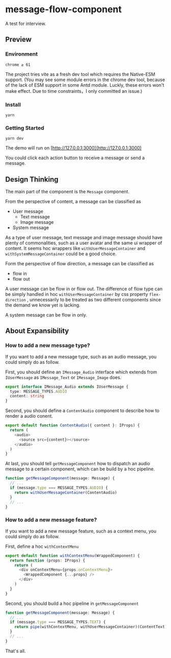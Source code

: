 # message-flow-component

A test for interview.

## Preview

### Environment

```plain
chrome ≥ 61
```

The project tries vite as a fresh dev tool which requires the Native-ESM support. (You may see some module errors in the chrome dev tool, because of the lack of ESM support in some Antd module. Luckly, these errors won't make effect. Due to time constraints，I only committed an issue.)

### Install

```shell
yarn
```

### Getting Started

```shell
yarn dev
```

The demo will run on [http://127.0.0.1:3000](http://127.0.0.1:3000)

You could click each action button to receive a message or send a message.

## Design Thinking

The main part of the component is the `Message` component.

From the perspective of content, a message can be classified as

- User message
  - Text message
  - Image message
- System message

As a type of user message, text message and image message should have plenty of commonalities, such as a user avatar and the same ui wrapper of content. It seems hoc wrappers like `withUserMessageContainer` and `withSystemMessageContainer` could be a good choice.

Form the perspective of flow direction, a message can be classified as

- flow in
- flow out

A user message can be flow in or flow out. The difference of flow type can be simply handled in hoc `withUserMessageContainer` by css property `flex-direction` , unnecessarily to be treated as two different components since the demand we know yet is lacking.

A system message can be flow in only.

## About Expansibility

### How to add a new message type?

If you want to add a new message type, such as an audio message, you could simply do as follow.

First, you should define an `IMessage_Audio` interface which extends from `IUserMessage` as `IMessage_Text` or `IMessage_Image` does.

```typescript
export interface IMessage_Audio extends IUserMessage {
  type: MESSAGE_TYPES.AUDIO
  content: string
}
```

Second, you should define a `ContentAudio` component to describe how to render a audio conent.

```typescript
export default function ContentAudio({ content }: IProps) {
  return (
    <audio>
      <source src={content}></source>
    </audio>
  )
}
```

At last, you should tell `getMessageComponent` how to dispatch an audio message to a certain component, which can be build by a hoc pipeline.

```typescript
function getMessageComponent(message: Message) {
  // ...
  if (message.type === MESSAGE_TYPES.AUDIO) {
    return withUserMessageContainer(ContentAudio)
  }
  // ...
}
```

### How to add a new message feature?

If you want to add a new message feature, such as a context menu, you could simply do as follow.

First, define a hoc `withContextMenu`

```typescript
export default function withContextMenu(WrappedComponent) {
  return function (props: IProps) {
    return (
      <div onContextMenu={props.onContextMenu}>
        <WrappedComponent {...props} />
      </div>
    )
  }
}
```

Second, you should build a hoc pipeline in `getMessageComponent`

```typescript
function getMessageComponent(message: Message) {
  // ...
  if (message.type === MESSAGE_TYPES.TEXT) {
    return pipe(withContextMenu, withUserMessageContainer)(ContentText)
  }
  // ...
}
```

That's all.
